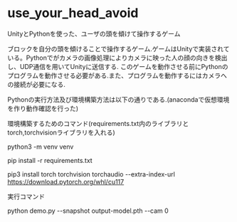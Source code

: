 # use_your_head_avoid
UnityとPythonを使った、ユーザの頭を傾けて操作するゲーム

ブロックを自分の頭を傾けることで操作するゲーム.ゲームはUnityで実装されている。Pythonでがカメラの画像処理によりカメラに映った人の顔の向きを検出し、UDP通信を用いてUnityに送信する.
このゲームを動作させる前にPythonのプログラムを動作させる必要がある.また、プログラムを動作するにはカメラへの接続が必要になる.

Pythonの実行方法及び環境構築方法は以下の通りである.(anacondaで仮想環境を作り動作確認を行った)

環境構築するためのコマンド(requirements.txt内のライブラリとtorch,torchvisionライブラリを入れる)

python3 -m venv venv

pip install -r requirements.txt 

pip3 install torch torchvision torchaudio --extra-index-url https://download.pytorch.org/whl/cu117

実行コマンド

python demo.py  --snapshot output-model.pth --cam 0
